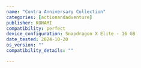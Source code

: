 ```yaml
---
name: "Contra Anniversary Collection"
categories: [actionandadventure]
publisher: KONAMI
compatibility: perfect
device_configuration: Snapdragon X Elite - 16 GB
date_tested: 2024-10-20
os_version: ""
compatibility_details: ""

---
```

